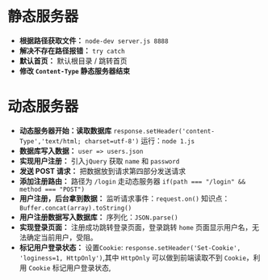 # 静态服务器
* **根据路径获取文件：**
`node-dev server.js 8888`
* **解决不存在路径报错：**
 `try catch`
* **默认首页：**
 默认根目录 / 跳转首页
* **修改 `Content-Type` 静态服务器结束**
# 动态服务器
* **动态服务器开始：读取数据库**
`response.setHeader('content-Type','text/html; charset=utf-8')`
 运行：`node 1.js`
* **数据库写入数据：**
 `user => users.json`
* **实现用户注册：**
 引入`jQuery` 获取 `name` 和 `password`
* **发送 POST 请求：**
 把数据放到请求第四部分发送请求
* **添加注册路由：**
 路径为 `/login` 走动态服务器
 `if(path === "/login" && method === "POST")`
* **用户注册，后台拿到数据：**
监听请求事件：`request.on()` 知识点：`Buffer.concat(array).toString()`
* **用户注册数据写入数据库：**
 序列化：`JSON.parse()`
 * **实现登录页面：**
 注册成功跳转登录页面，登录跳转 `home` 页面显示用户名，无法确定当前用户，受阻。
 * **标记用户登录状态：**
设置`Cookie`: `response.setHeader('Set-Cookie', 'loginess=1, HttpOnly')`,其中 `HttpOnly` 可以做到前端读取不到 `Cookie`，利用 `Cookie` 标记用户登录状态,